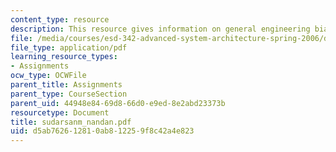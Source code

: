 ```yaml
---
content_type: resource
description: This resource gives information on general engineering biases.
file: /media/courses/esd-342-advanced-system-architecture-spring-2006/d5ab762612810ab812259f8c42a4e823_sudarsanm_nandan.pdf
file_type: application/pdf
learning_resource_types:
- Assignments
ocw_type: OCWFile
parent_title: Assignments
parent_type: CourseSection
parent_uid: 44948e84-69d8-66d0-e9ed-8e2abd23373b
resourcetype: Document
title: sudarsanm_nandan.pdf
uid: d5ab7626-1281-0ab8-1225-9f8c42a4e823
---
```


